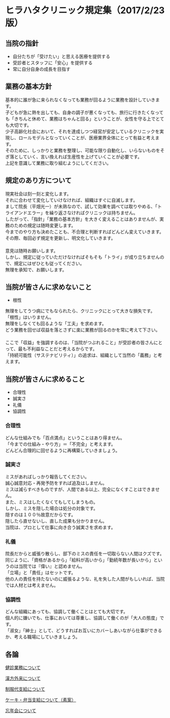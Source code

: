 ﻿# ヒラハタクリニック規定集（2017/2/23版）

## 当院の指針

* 自分たちが「受けたい」と思える医療を提供する
* 受診者とスタッフに「安心」を提供する
* 常に自分自身の成長を目指す

## 業務の基本方針

基本的に誰が急に来られなくなっても業務が回るように業務を設計していきます。  
子どもが急に熱を出しても、自身の調子が悪くなっても、旅行に行きたくなっても「きちんと休めて、業務はちゃんと回る」ということが、女性を守る上でとても大切です。  
少子高齢化社会において、それを達成しつつ経営が安定しているクリニックを実現し、ロールモデルとなっていくことが、医療業界全体にとって有益と考えます。  
そのために、しっかりと業務を整理し、可能な限り自動化し、いらないものをそぎ落としていく、言い換えれば生産性を上げていくことが必要です。  
上記を意識して業務に取り組むようにしてください。  

## 規定のあり方について

現実社会は刻一刻と変化します。  
それに合わせて変化していけなければ、組織はすぐに自滅します。  
まして院長（平畑光一）が未熟なので、試して効果を調べては取りやめる、「トライアンドエラー」を繰り返さなければクリニックは持ちません。  
したがって、「指針」「業務の基本方針」を大きく変えることはありませんが、実務のための規定は随時変更します。  
今までのやり方も決めたことも、不合理と判断すればどんどん変えていきます。  
その際、毎回必ず規定を更新し、明文化していきます。  
　  
意見は随時お願いします。  
しかし、規定に従っていただけなければそもそも「トライ」が成り立ちませんので、規定にはぜひとも従ってください。  
無理を承知で、お願いします。  

## 当院が皆さんに求めないこと

* 根性

無理をしてうつ病にでもなられたら、クリニックにとって大きな損失です。  
「根性」はいりません。  
無理をしなくても回るような「工夫」を求めます。  
どう業務を回せば収益を落とさずに楽に業務が回るのかを常に考えて下さい。  
　  
ここで「収益」を強調するのは、「当院がつぶれること」が受診者の皆さんにとって、最も不利益なことだと考えるからです。  
「持続可能性（サステナビリティ）」の追求は、組織として当然の「義務」と考えます。  

## 当院が皆さんに求めること

* 合理性
* 誠実さ
* 礼儀
* 協調性

### 合理性

どんな仕組みでも「百点満点」ということはあり得ません。  
「今までの仕組み・やり方」＝「不完全」と考えます。  
どんどん合理的に回せるように再構築していきましょう。  

### 誠実さ

ミスがあればしっかり報告してください。  
誠心誠意対応・再発予防をすれば追及はしません。  
ミスは減らすべきものですが、人間である以上、完全になくすことはできません。  
また、ミスはしたくなくてもしてしまうもの。  
しかし、ミスを隠した場合は処分の対象です。  
隠すのは１００％故意だからです。  
隠したら直せないし、直した成果も分かりません。  
当院は、プロとして仕事に向き合う誠実さを求めます。  

### 礼儀

院長だからと威張り散らし、部下のミスの責任を一切取らない人間はクズです。  
同じように、「資格があるから」「給料が高いから」「勤続年数が長いから」というのは当院では『偉い』と認めません。  
「立場」と「責任」はセットです。  
他の人の責任を持たないのに威張るような、礼を失した人間がもしいれば、当院では人材とは考えません。  

### 協調性

どんな組織にあっても、協調して働くことはとても大切です。  
個人的に嫌いでも、仕事においては尊重し、協調して働くのが「大人の態度」です。  
「淑女」「紳士」として、どうすればお互いにカバーしあいながら仕事ができるか、考える職場にしていきましょう。  

## 各論

[健診業務について](./health_check.md)

[漢方外来について](./kampo.md)

[制服代支給について](./uniform.md)

[ケーキ・弁当支給について（素案）](./cake.md)

[忘年会について](./bounenkai.md)
